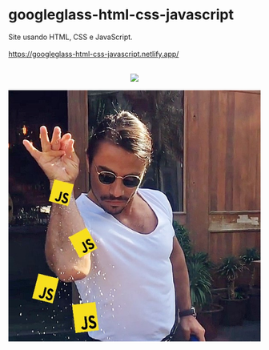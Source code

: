 # googleglass-html-css-javascript

Site usando HTML, CSS e JavaScript.
<br/>
<br/>
<a href="https://googleglass-html-css-javascript.netlify.app/" target="_blank">https://googleglass-html-css-javascript.netlify.app/</a>
<br/>
<br/>
<p align="center">
    <img src="media/gif-readme.gif">
</p>
<p><img src="images/pinch-of-js.jpg"></p>
